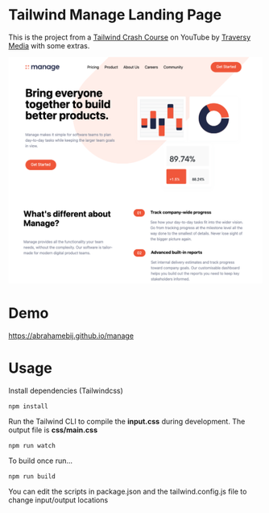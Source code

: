 # Tailwind Manage Landing Page

This is the project from a [Tailwind Crash Course](https://youtu.be/dFgzHOX84xQ) on YouTube by [Traversy Media](https://www.traversymedia.com) with some extras.

![Alt text](./img/screen.png?raw=true)

# Demo
https://abrahamebij.github.io/manage

# Usage

Install dependencies (Tailwindcss)

```
npm install
```

Run the Tailwind CLI to compile the **input.css** during development. The output file is **css/main.css**

```
npm run watch
```

To build once run...

```
npm run build
```

You can edit the scripts in package.json and the tailwind.config.js file to change input/output locations
